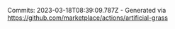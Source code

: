 Commits: 2023-03-18T08:39:09.787Z - Generated via https://github.com/marketplace/actions/artificial-grass
<br>
